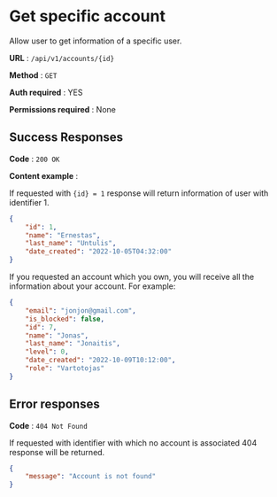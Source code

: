 # Get specific account

Allow user to get information of a specific user.

**URL** : `/api/v1/accounts/{id}`

**Method** : `GET`

**Auth required** : YES

**Permissions required** : None

## Success Responses

**Code** : `200 OK`

**Content example** : 

If requested with `{id} = 1` response will return information of user with identifier 1. 

```json
{
    "id": 1,
    "name": "Ernestas",
    "last_name": "Untulis",
    "date_created": "2022-10-05T04:32:00"
}
```
If you requested an account which you own, you will receive all the information about your account. For example:

```json
{
    "email": "jonjon@gmail.com",
    "is_blocked": false,
    "id": 7,
    "name": "Jonas",
    "last_name": "Jonaitis",
    "level": 0,
    "date_created": "2022-10-09T10:12:00",
    "role": "Vartotojas"
}

```

## Error responses

**Code** : `404 Not Found`

If requested with identifier with which no account is associated 404 response will be returned.

```json
{
    "message": "Account is not found"
}
```